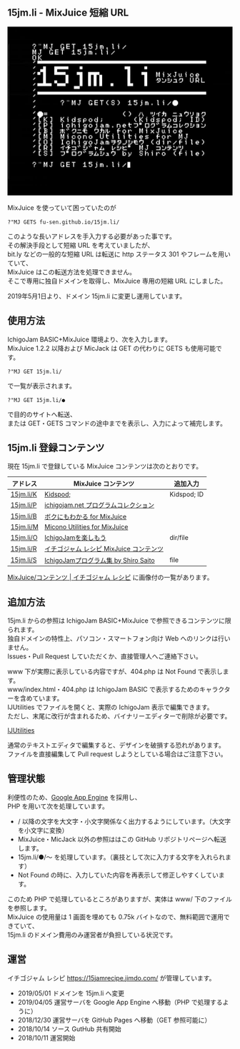 ## 15jm.li - MixJuice 短縮 URL

![15jm.li スクリーンショット](/screenshot.jpg)

MixJuice を使っていて困っていたのが

```
?"MJ GETS fu-sen.github.io/15jm.li/
```

このような長いアドレスを手入力する必要があった事です。\
その解決手段として短縮 URL を考えていましたが、\
bit.ly などの一般的な短縮 URL は転送に http ステータス 301 やフレームを用いていて、\
MixJuice はこの転送方法を処理できません。\
そこで専用に独自ドメインを取得し、MixJuice 専用の短縮 URL にしました。

2019年5月1日より、ドメイン 15jm.li に変更し運用しています。

## 使用方法

IchigoJam BASIC+MixJuice 環境より、次を入力します。\
MixJuice 1.2.2 以降および MicJack は GET の代わりに GETS も使用可能です。

```
?"MJ GET 15jm.li/
```

で一覧が表示されます。

```
?"MJ GET 15jm.li/●
```

で目的のサイトへ転送、<br>
または GET・GETS コマンドの途中までを表示し、入力によって補完します。

## 15jm.li 登録コンテンツ

現在 15jm.li で登録している MixJuice コンテンツは次のとおりです。

|アドレス|MixJuice コンテンツ|追加入力|
----|----|----
|[15jm.li/K](https://github.com/fu-sen/15jm.li/blob/master/www/k)|[Kidspod;](http://kidspod.club/)|Kidspod; ID|
|[15jm.li/P](https://github.com/fu-sen/15jm.li/blob/master/www/p)|[ichigojam.net プログラムコレクション](https://www.facebook.com/groups/ichigojam/permalink/718281468311609/)| |
|[15jm.li/B](https://github.com/fu-sen/15jm.li/blob/master/www/b)|[ボクにもわかる for MixJuice](https://blogs.yahoo.co.jp/bokunimowakaru/55369582.html)| |
|[15jm.li/M](https://github.com/fu-sen/15jm.li/blob/master/www/m)|[Micono Utilities for MixJuice](http://ijutilities.micutil.com/)| |
|[15jm.li/O](https://github.com/fu-sen/15jm.li/blob/master/www/o)|[IchigoJamを楽しもう](http://www.openspc2.org/reibun/IchigoJam/)|dir/file|
|[15jm.li/R](https://github.com/fu-sen/15jm.li/blob/master/www/r)|[イチゴジャム レシピ MixJuice コンテンツ](https://github.com/fu-sen/15j.run)| |
|[15jm.li/S](https://github.com/fu-sen/15jm.li/blob/master/www/s)|[IchigoJamプログラム集 by Shiro Saito](http://comich.net/ichigojam/)|file|

<a href="https://15jamrecipe.jimdo.com/mixjuice/%E3%82%B3%E3%83%B3%E3%83%86%E3%83%B3%E3%83%84/" target="_blank">MixJuice/コンテンツ | イチゴジャム レシピ</a> に画像付の一覧があります。

## 追加方法

15jm.li からの参照は IchigoJam BASIC+MixJuice で参照できるコンテンツに限られます。\
独自ドメインの特性上、パソコン・スマートフォン向け Web へのリンクは行いません。\
Issues・Pull Request していただくか、直接管理人へご連絡下さい。

www 下が実際に表示している内容ですが、404.php は Not Found で表示します。\
www/index.html・404.php は IchigoJam BASIC で表示するためのキャラクターを含めています。\
IJUtilities でファイルを開くと、実際の IchigoJam 表示で編集できます。\
ただし、末尾に改行が含まれるため、バイナリーエディターで削除が必要です。

[IJUtilities](http://ijutilities.micutil.com/)

通常のテキストエディタで編集すると、デザインを破損する恐れがあります。\
ファイルを直接編集して Pull request しようとしている場合はご注意下さい。

## 管理状態

利便性のため、[Google App Engine](https://cloud.google.com/appengine/docs/whatisgoogleappengine?hl=ja) を採用し、\
PHP を用いて次を処理しています。

- / 以降の文字を大文字・小文字関係なく出力するようにしています。（大文字を小文字に変換）
- MixJuice・MicJack 以外の参照ははこの GitHub リポジトリページへ転送します。
- 15jm.li/●/～ を処理しています。（裏技として次に入力する文字を入れられます）
- Not Found の時に、入力していた内容を再表示して修正しやすくしています。

このため PHP で処理しているところがありますが、実体は www/ 下のファイルを参照します。\
MixJuice の使用量は 1 画面を埋めても 0.75k バイトなので、無料範囲で運用できていて、\
15jm.li のドメイン費用のみ運営者が負担している状況です。

## 運営

イチゴジャム レシピ https://15jamrecipe.jimdo.com/ が管理しています。

* 2019/05/01 ドメインを 15jm.li へ変更
* 2019/04/05 運営サーバを Google App Engine へ移動（PHP で処理するように）
* 2018/12/30 運営サーバを GitHub Pages へ移動（GET 参照可能に）
* 2018/10/14 ソース GutHub 共有開始
* 2018/10/11 運営開始
